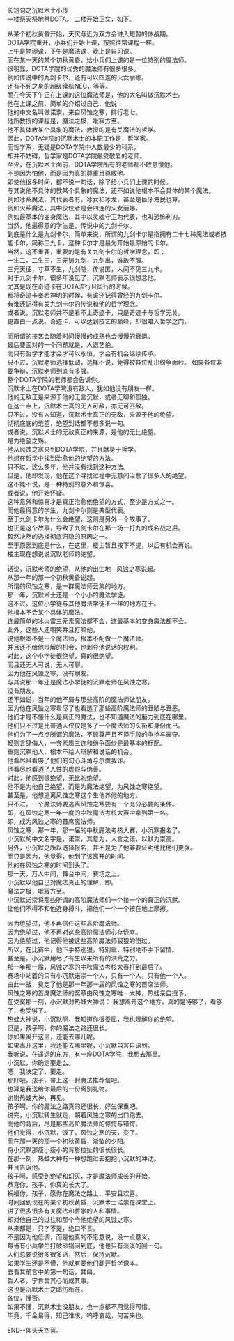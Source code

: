 长短句之沉默术士小传  
一楼祭天祭地祭DOTA。
二楼开始正文，如下。  

从某个初秋黄昏开始，天灾与近为双方会进入短暂的休战期。  
DOTA学院重开，小兵们开始上课，按照往常课程一样。  
上午是物理课，下午是魔法课，晚上是自习课。  
而在某一天的某个初秋黄昏，给小兵们上课的是一位特别的魔法师。  
很明显，DOTA学院的优秀的魔法师有很多很多。  
例如传说中的九剑卡尔，还有可以四连的火女丽娜。  
还有不死之身的超级续航NEC，等等。  
而在今天下午正在上课的这位魔法师是，他的大名叫做沉默术士。  
他在上课之前，简单的介绍过自己，他说：  
他的中文名叫做诺崇，来自风蚀之寒，排行老七。  
他所教授的课程是，魔法之极，唯寂方至。  
他不具体教某个具象的魔法，教授的是有关魔法的哲学。  
因此，DOTA学院的沉默术士的本职工作是，哲学家。  
而哲学系，无疑是DOTA学院中人数最少的科系。  
却并不妨碍，哲学家是DOTA学院最受敬爱的老师。  
至少，在沉默术士面前，DOTA学院所有的老师都不敢怠慢他。  
不是因为怕他，而是因为真的尊重且尊敬他。  
即使他很多时间，都不说一句话，除了给小兵们上课的时候。  
与其说他不具体的教某个具象的魔法，还不如说他根本不会具体的某个魔法。  
例如冰系魔法，其代表者有，冰女和冰龙，甚至是巨牙海民也算。  
例如火系魔法，其中佼佼者是会四连的火女丽娜。  
例如最基本的变身魔法，其中以灵魂守卫为代表，也叫恐怖利刃。  
当然，他最得意的学生是，传说中的九剑卡尔。  
到底是什么是九剑卡尔，简单来说，所谓的九剑卡尔是指拥有二十七种魔法或者技能卡尔，简称三九卡，这种卡尔才是最为开始最原始的卡尔。  
当然，这不重要，重要的是有关九剑卡尔的哲学理念，即：  
一生二，二生三，三元铸九剑，九剑出，谁敢不服。  
三元天征，寸草不生，九剑隐，传说匿，人间不见三九卡。    
对于九剑卡尔，很多年没见了，沉默老师表示很想念他。  
尤其是现在奇迹卡在DOTA流行且风行的时候。  
都将奇迹卡奉若神明的时候，有谁还记得曾经的九剑卡尔。  
有谁还记得有关九剑卡尔的传说和他的哲学理念。  
或者说，沉默老师并不是看不上奇迹卡，只是奇迹卡与哲学无关。  
更直白一点说，奇迹卡，可以达到技艺的巅峰，却很难入哲学之门。  

而所谓的技艺会随着时间慢慢的成熟也会慢慢的衰退。  
最后要面对的一个问题就是，人退艺绝。  
而只有哲学才能才会才可以永恒，才会有机会继续传承。  
只不过，沉默老师选择低调，选择不说，免得被各位乱出纷争面纱。 
如果各位非要争辩，沉默老师到底有多强。  
整个DOTA学院的老师都会告诉你。  
沉默术士在DOTA学院没有敌人，犹如他没有朋友一样。  
他的无敌正是来源于他的无言沉默，或者无聊和孤独。  
在这一点上，沉默术士真的无人可敌，亦无可匹敌。  
只不过，没有人知道，沉默术士真正的无敌，来源于他的绝望。  
彻彻底底的绝望，绝望到话都不想多说一句。  
或者说，沉默术士的无敌真正的来源，是他的无比绝望。  
是为绝望之殇。  
他从风蚀之寒来到DOTA学院，并且献身于哲学。  
他想在哲学中找到治愈他的绝望的方法。  
只不过，这么多年，他并没有找到这种方法。  
但是，他却发现，他在这个寻找过程中无意间治愈了很多人的绝望。  
这不能不说，是一种特别的意外和惊喜。  
或者说，他开始怀疑。  
这种意外和惊喜才是真正治愈他绝望的方式，至少是方式之一。  
而他最得意的学生，九剑卡尔则是典型代表。  
至于九剑卡尔为什么会绝望，这则是另外一个故事了。  
也正是这个故事，导致了九剑卡尔在那一场一打九的成名战之后。  
毅然决然的选择彻底归隐的原因之一。  
至于原因到底是什么，在这里，楼主暂且按下不提，以后有机会再说。  
楼主现在想说说沉默老师的绝望。  

话说，沉默老师的绝望，从他的出生地--风蚀之寒说起。  
从那一年的那一个初秋黄昏说起。  
所谓的风蚀之寒，是一群魔法师云集的地方。  
那一年，沉默术士还是一个小小的魔法学徒。  
这不过，这位小学徒与其他魔法学徒不一样的地方在于。  
他根本不会某个具体的魔法。  
连最简单的冰火雷三元素魔法都不会，连最基本的变身魔法都不会。  
此外，这些人还嘲笑并且打嘛他。  
说他根本不是一个魔法师，根本不配做一个魔法师。  
并且还不给他辩解的机会，也剥夺他说话的权利。  
对此，这个小学徒很绝望，真的很绝望。  
而且还无人可说，无人可聊。  
因为他在风蚀之寒，没有朋友。  
与其说那一年还是魔法小学徒的沉默老师在风蚀之寒。  
没有朋友。  
还不如说，当年的他不屑与那些高阶的魔法师做朋友。  
因为他在风蚀之寒看尽了也看透了那些高阶魔法师的丑陋与丑恶。  
他们才是不懂什么是真正的魔法，也不知道魔法的磨力到底在哪里。  
他们只不过是比普通人仅仅是多了一个魔法师的头衔和身份而已。  
他们为了一点点所谓的魔法，不顾尊严且不择手段的争抢与豪夺。  
轻则言辞侮人，一套素质三连和纷争面纱是最基本的标配。  
重则沉默他人，根本不给人辩解和说话的机会。  
他看尽且看够了他们的勾心斗角与尔虞我诈。  
他看尽也看透了人性的虚假与伪善。  
对此，他感到很绝望，无比的绝望。  
他不是为他自己绝望，而是为魔法绝望，为风蚀之寒绝望。  
甚至是，他想逃离风蚀之寒这个生他养他的地方。  
只不过，一个魔法师要逃离风蚀之寒要有一个充分必要的条件。  
即，在风蚀之寒一年一度的中秋魔法考核大赛中拿到第一名。  
即，成为风蚀之寒的首席魔法师。  
风蚀之寒，那一年，那一届的中秋魔法考核大赛，小沉默报名了。  
小沉默的中文名字是，诺崇，其意为，人言之诺，以默为崇高。  
另外，小沉默之所以选择报名，并不是为了他非要证明他比他们更强。  
而只是因为，他觉得，他到了该离开的时间。  
他的在风蚀之寒的时间到头了。  
那一天，万人中间，舞台中间，赛场之上。  
小沉默以他自己对魔法真正的理解，即。  
魔法之极，唯寂方至。  
小沉默诺崇将那些所谓的高阶魔法师们一个接一个的真正的沉默。  
让他们不得不和他近身搏斗，把他们一个一个按在地上摩擦。  

因为绝望过，他不再信任这些高阶魔法师。  
因为绝望过，他不再对这些高阶魔法师心存侥幸。  
因为绝望过，他记得他被这些高阶魔法师狠狠的伤过。  
所以，在比赛中，他下手特别狠，特别重，特别地不手下留情。  
甚至是，小沉默用尽了有生以来所有的洪荒之力。  
那一年那一届，风蚀之寒的中秋魔法考核大赛打到最后了。  
赛场中站着的只有小沉默诺崇一个人，只有一个人，只有他一个人。  
由此一战，奠定了他是那一年那一届的风蚀之寒的首席法师。  
风蚀之寒的首席魔法师的奖章由风蚀之寒唯一大神，热蛙亲自授予。  
在受奖那一刻，小沉默对热蛙大神说：
我想离开这个地方，真的是待够了，看够了，也受够了。  
热蛙大神说，小沉默啊，我知道你很委屈，我也理解你的绝望。  
但是，孩子啊，你的魔法之路还很长。  
你如果离开这里，还能去哪儿呢。  
如果离开这里，我还能去哪里呢，小沉默自言自语到。  
我听说，在遥远的东方，有一座DOTA学院，我想去那里。  
小沉默，你确定要走么。  
嗯，我决定了，要走。  
那好吧，孩子，带上这一封魔法推荐信吧。  
也算是我送给你最后的一份离别礼物。  
谢谢热蛙大神，再见。  
孩子啊，你的魔法之路真的还很长，好生保重吧。  
说完，小沉默转生就走，朝着风蚀之寒的出口跑去。  
而他的背后，尽是那些高阶魔法师的惊愕与错愕。  
他们觉得，小沉默，饭了，风蚀之寒的天，变了。  
而在那一天的那一个初秋黄昏，渐坠的夕阳。  
将小沉默那瘦小瘦小的背影拉扯的很长很长。  
在那一刻，热蛙大神有一种想跑过去抱抱小沉默的冲动。  
并且告诉他。  
孩子啊，感受到绝望和幻灭，才是魔法师成长的开始。  
恭喜你，孩子，你真的长大了。  
祝福你，孩子，愿你在魔法之路上，平安且欢喜。  
时间回到现在的某个初秋黄昏，沉默术士诺崇在课堂上。  
讲了很多很多有关魔法和哲学的人和事情。  
却对他自己的过往和那个令他绝望的风蚀之寒。  
从来都是，只字不提，绝口不言。  
不是因为他低调，而是他真的不愿意说，没一点意义。  
每当有小兵学生打破砂锅问到底，他也只有淡淡的回一句。  
人们总要说很多很多话，然后，保持沉默。  
如果学生还是不懂，他就有要他们翻开哲学课本。  
去看其前言中的第一句话，其曰。  
哲人者，宁肯舍其心而成其事。  
这也是沉默术士之暗伤所在。  
各位，懂否。  
如果不懂，沉默术士没朋友，也一点都不用觉得可惜。  
毕竟，千金易得，知己难求，呜呼哀哉，何苦来也。  

END--仰头天空蓝。